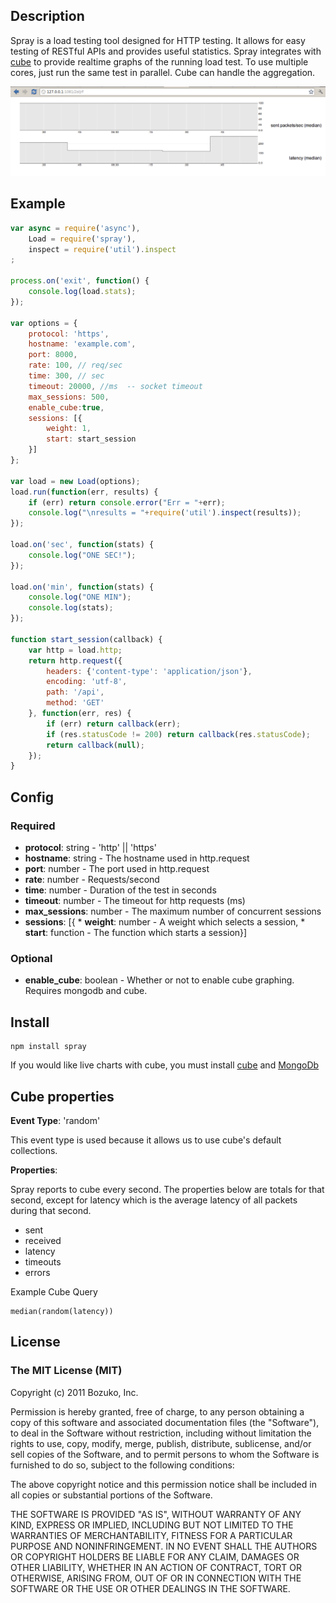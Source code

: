 ## Description
Spray is a load testing tool designed for HTTP testing. It allows for easy testing of RESTful APIs and provides useful statistics. Spray integrates with [cube](https://github.com/square/cube) to provide realtime graphs of the running load test. To use multiple cores, just run the same test in parallel. Cube can handle the aggregation.

![graph](https://github.com/bozuko/spray/raw/master/img/cube.png)

## Example

```javascript
var async = require('async'),
    Load = require('spray'),
    inspect = require('util').inspect
;

process.on('exit', function() {
    console.log(load.stats);
});

var options = {
    protocol: 'https',
    hostname: 'example.com',
    port: 8000,
    rate: 100, // req/sec
    time: 300, // sec
    timeout: 20000, //ms  -- socket timeout
    max_sessions: 500,
    enable_cube:true,
    sessions: [{
        weight: 1,
        start: start_session
    }]
};

var load = new Load(options);
load.run(function(err, results) {
    if (err) return console.error("Err = "+err);
    console.log("\nresults = "+require('util').inspect(results));
});

load.on('sec', function(stats) {
    console.log("ONE SEC!");
});

load.on('min', function(stats) {
    console.log("ONE MIN");
    console.log(stats);
});

function start_session(callback) {
    var http = load.http;
    return http.request({
        headers: {'content-type': 'application/json'},
        encoding: 'utf-8',
        path: '/api',
        method: 'GET'
    }, function(err, res) {
        if (err) return callback(err);
        if (res.statusCode != 200) return callback(res.statusCode);
        return callback(null);
    });
}
```

## Config

### Required
   
   * **protocol**: string - 'http' || 'https'
   * **hostname**: string - The hostname used in http.request
   * **port**: number - The port used in http.request
   * **rate**: number - Requests/second
   * **time**: number - Duration of the test in seconds
   * **timeout**: number - The timeout for http requests (ms)
   * **max_sessions**: number - The maximum number of concurrent sessions
   * **sessions**: [{
    * **weight**: number - A weight which selects a session,
    * **start**: function - The function which starts a session}]

### Optional
   * **enable_cube**: boolean - Whether or not to enable cube graphing. Requires mongodb and cube.
                            
## Install

    npm install spray

If you would like live charts with cube, you must install [cube](https://github.com/square/cube/wiki) and [MongoDb](http://www.mongodb.org/display/DOCS/Quickstart)

## Cube properties

**Event Type**: 'random'

This event type is used because it allows us to use cube's default collections.
 
**Properties**: 

Spray reports to cube every second. The properties below are totals for that second, except for latency which is the average latency of all packets during that second.
 
  * sent
  * received
  * latency
  * timeouts
  * errors
                                                     
Example Cube Query

    median(random(latency))
    
## License

### The MIT License (MIT)

Copyright (c) 2011 Bozuko, Inc.

Permission is hereby granted, free of charge, to any person obtaining a copy of this software and associated documentation files (the "Software"), to deal in the Software without restriction, including without limitation the rights to use, copy, modify, merge, publish, distribute, sublicense, and/or sell copies of the Software, and to permit persons to whom the Software is furnished to do so, subject to the following conditions:

The above copyright notice and this permission notice shall be included in all copies or substantial portions of the Software.

THE SOFTWARE IS PROVIDED "AS IS", WITHOUT WARRANTY OF ANY KIND, EXPRESS OR IMPLIED, INCLUDING BUT NOT LIMITED TO THE WARRANTIES OF MERCHANTABILITY, FITNESS FOR A PARTICULAR PURPOSE AND NONINFRINGEMENT. IN NO EVENT SHALL THE AUTHORS OR COPYRIGHT HOLDERS BE LIABLE FOR ANY CLAIM, DAMAGES OR OTHER LIABILITY, WHETHER IN AN ACTION OF CONTRACT, TORT OR OTHERWISE, ARISING FROM, OUT OF OR IN CONNECTION WITH THE SOFTWARE OR THE USE OR OTHER DEALINGS IN THE SOFTWARE.
